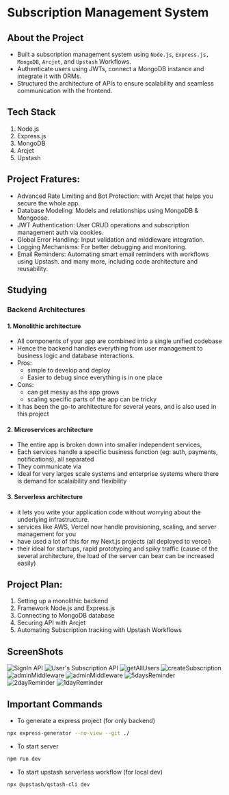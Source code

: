 # Subscription Management System

## About the Project
- Built a subscription management system using `Node.js`, `Express.js,` `MongoDB`, `Arcjet`, and `Upstash` Workflows.
- Authenticate users using JWTs, connect a MongoDB instance and integrate it with ORMs.
- Structured the architecture of APIs to ensure scalability and seamless communication with the frontend.

## Tech Stack
1. Node.js
2. Express.js
3. MongoDB
4. Arcjet
5. Upstash

## Project Fratures:
- Advanced Rate Limiting and Bot Protection: with Arcjet that helps you secure the whole app.
- Database Modeling: Models and relationships using MongoDB & Mongoose.
- JWT Authentication: User CRUD operations and subscription management auth via cookies.
- Global Error Handling: Input validation and middleware integration.
- Logging Mechanisms: For better debugging and monitoring.
- Email Reminders: Automating smart email reminders with workflows using Upstash.
and many more, including code architecture and reusability.

## Studying

### Backend Architectures

#### 1. Monolithic architecture
- All components of your app are combined into a single unified codebase
- Hence the backend handles everything from user management to business logic and database interactions.
- Pros:
    - simple to develop and deploy
    - Easier to debug since everything is in one place
- Cons:
    - can get messy as the app grows
    - scaling specific parts of the app can be tricky
- it has been the go-to  architecture for several years, and is also used in this project

#### 2. Microservices architecture
- The entire app is broken down into smaller independent services,
- Each services handle a specific business function (eg: auth, payments, notifications), all separated
- They communicate via
- Ideal for very larges scale systems and enterprise systems where there is demand for scalaibility and flexibility

#### 3. Serverless architecture
- it lets you write your application code without worrying about the underlying infrastructure.
- services like AWS, Vercel now handle provisioning, scaling, and server management for you
- have used a lot of this for my Next.js projects (all deployed to vercel)
- their ideal for startups, rapid prototyping and spiky traffic (cause of the several architecture, the load of the server can bear can be increased easily)


## Project Plan:
1. Setting up a monolithic backend
2. Framework Node.js and Express.js
3. Connecting to MongoDB database
4. Securing API with Arcjet
5. Automating Subscription tracking with Upstash Workflows

## ScreenShots
![SignIn API](./public/assets/signIn.png)
![User's Subscription API](./public/assets/getUserSubscriptions.png)
![getAllUsers](./public/assets/getAllUsers.png)
![createSubscription](./public/assets/createSubscription.png)
![adminMiddleware](./public/assets/adminMiddleware.png)
![adminMiddleware](./public/assets/adminMiddleware.png)
![5daysReminder](./public/assets/5daysReminder.png)
![2dayReminder](./public/assets/2dayReminder.png)
![1dayReminder](./public/assets/1dayReminder.png)

## Important Commands
- To generate a express project (for only backend)
```bash
npx express-generator --no-view --git ./
```
- To start server
```bash
npm run dev
```
- To start upstash serverless workflow (for local dev)
```bash
npx @upstash/qstash-cli dev
```
